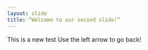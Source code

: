 ```yaml
---
layout: slide
title: “Welcome to our second slide!”
---
```

This is a new test
Use the left arrow to go back!
